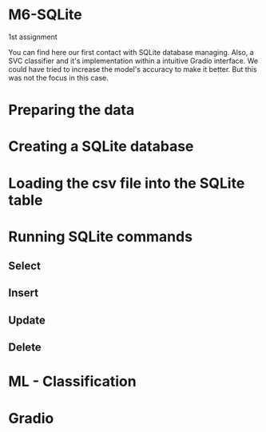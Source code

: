 # M6-SQLite
1st assignment

You can find here our first contact with SQLite database managing. Also, a SVC classifier and it's implementation within a intuitive Gradio interface. We could have tried to increase the model's accuracy to make it better. But this was not the focus in this case.

# Preparing the data 

# Creating a SQLite database

# Loading the csv file into the SQLite table

# Running SQLite commands
## Select
## Insert
## Update
## Delete

# ML - Classification

# Gradio
